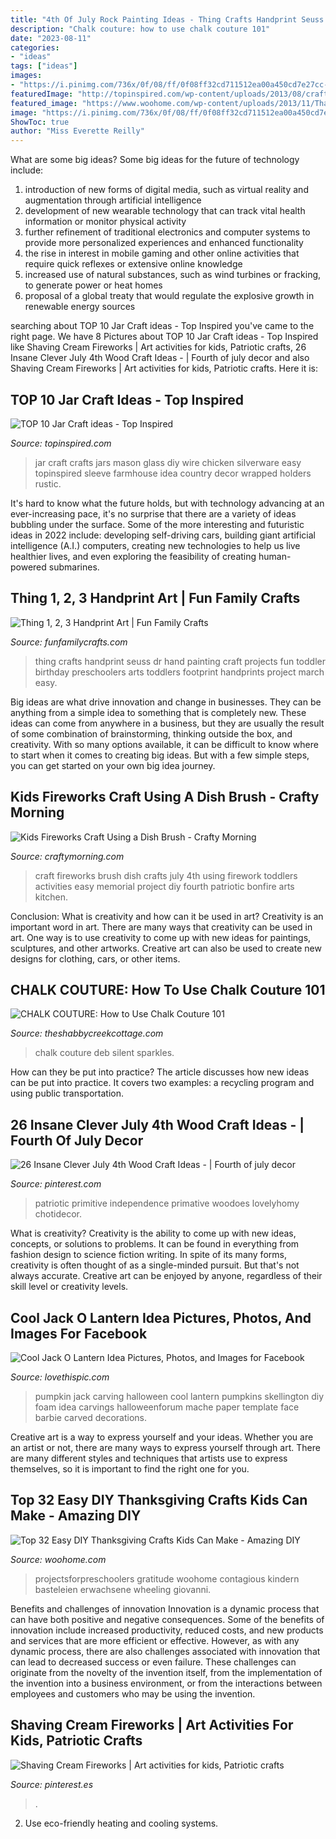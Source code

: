 ```yaml
---
title: "4th Of July Rock Painting Ideas - Thing Crafts Handprint Seuss Dr Hand Painting Craft Projects Fun Toddler Birthday Preschoolers Arts Toddlers Footprint Handprints Project March Easy"
description: "Chalk couture: how to use chalk couture 101"
date: "2023-08-11"
categories:
- "ideas"
tags: ["ideas"]
images:
- "https://i.pinimg.com/736x/0f/08/ff/0f08ff32cd711512ea00a450cd7e27cc--art-activities-for-kids-th-of-july-crafts-for-preschoolers.jpg"
featuredImage: "http://topinspired.com/wp-content/uploads/2013/08/crafts-with-jars_06.jpg"
featured_image: "https://www.woohome.com/wp-content/uploads/2013/11/Thanksgiving-Crafts-Kids-Can-Make-29.jpg"
image: "https://i.pinimg.com/736x/0f/08/ff/0f08ff32cd711512ea00a450cd7e27cc--art-activities-for-kids-th-of-july-crafts-for-preschoolers.jpg"
ShowToc: true
author: "Miss Everette Reilly"
---
```



What are some big ideas?
Some big ideas for the future of technology include: 
1) introduction of new forms of digital media, such as virtual reality and augmentation through artificial intelligence 
2) development of new wearable technology that can track vital health information or monitor physical activity 
3) further refinement of traditional electronics and computer systems to provide more personalized experiences and enhanced functionality 
4) the rise in interest in mobile gaming and other online activities that require quick reflexes or extensive online knowledge 
5) increased use of natural substances, such as wind turbines or fracking, to generate power or heat homes 
6) proposal of a global treaty that would regulate the explosive growth in renewable energy sources

	

		
searching about TOP 10 Jar Craft ideas - Top Inspired you've came to the right page. We have 8 Pictures about TOP 10 Jar Craft ideas - Top Inspired like Shaving Cream Fireworks | Art activities for kids, Patriotic crafts, 26 Insane Clever July 4th Wood Craft Ideas - | Fourth of july decor and also Shaving Cream Fireworks | Art activities for kids, Patriotic crafts. Here it is:
		
    
## TOP 10 Jar Craft Ideas - Top Inspired

<img loading=lazy src="http://topinspired.com/wp-content/uploads/2013/08/crafts-with-jars_06.jpg" onerror="this.onerror=null;this.src='https://tse3.mm.bing.net/th?id=OIP.mB9WhQBjWtJ9diPIkDhW5gHaJ3&amp;pid=15.1';" alt="TOP 10 Jar Craft ideas - Top Inspired">

_Source: topinspired.com_

>jar craft crafts jars mason glass diy wire chicken silverware easy topinspired sleeve farmhouse idea country decor wrapped holders rustic. 

	

It's hard to know what the future holds, but with technology advancing at an ever-increasing pace, it's no surprise that there are a variety of ideas bubbling under the surface. Some of the more interesting and futuristic ideas in 2022 include: developing self-driving cars, building giant artificial intelligence (A.I.) computers, creating new technologies to help us live healthier lives, and even exploring the feasibility of creating human-powered submarines.

    
## Thing 1, 2, 3 Handprint Art | Fun Family Crafts

<img loading=lazy src="https://funfamilycrafts.com/wp-content/uploads/2013/02/thing123.jpg" onerror="this.onerror=null;this.src='https://tse1.mm.bing.net/th?id=OIP.vRWdd23yKdxz2ALg-J9HUAHaF7&amp;pid=15.1';" alt="Thing 1, 2, 3 Handprint Art | Fun Family Crafts">

_Source: funfamilycrafts.com_

>thing crafts handprint seuss dr hand painting craft projects fun toddler birthday preschoolers arts toddlers footprint handprints project march easy. 

	

Big ideas are what drive innovation and change in businesses. They can be anything from a simple idea to something that is completely new. These ideas can come from anywhere in a business, but they are usually the result of some combination of brainstorming, thinking outside the box, and creativity. With so many options available, it can be difficult to know where to start when it comes to creating big ideas. But with a few simple steps, you can get started on your own big idea journey.

    
## Kids Fireworks Craft Using A Dish Brush - Crafty Morning

<img loading=lazy src="http://www.craftymorning.com/wp-content/uploads/2014/06/dish-brush-fireworks-craft-for-kids.png" onerror="this.onerror=null;this.src='https://tse2.mm.bing.net/th?id=OIP.We2-CDW8_Lya2WibDEeSXAHaM_&amp;pid=15.1';" alt="Kids Fireworks Craft Using a Dish Brush - Crafty Morning">

_Source: craftymorning.com_

>craft fireworks brush dish crafts july 4th using firework toddlers activities easy memorial project diy fourth patriotic bonfire arts kitchen. 

	

Conclusion: What is creativity and how can it be used in art?
Creativity is an important word in art. There are many ways that creativity can be used in art. One way is to use creativity to come up with new ideas for paintings, sculptures, and other artworks. Creative art can also be used to create new designs for clothing, cars, or other items.

    
## CHALK COUTURE: How To Use Chalk Couture 101

<img loading=lazy src="https://www.theshabbycreekcottage.com/wp-content/uploads/2018/02/how-to-use-chalk-couture.jpg" onerror="this.onerror=null;this.src='https://tse3.mm.bing.net/th?id=OIP.8ZD-DhCtVJzRVdgkHLJNOAHaGc&amp;pid=15.1';" alt="CHALK COUTURE: How to Use Chalk Couture 101">

_Source: theshabbycreekcottage.com_

>chalk couture deb silent sparkles. 

	

How can they be put into practice?
The article discusses how new ideas can be put into practice. It covers two examples: a recycling program and using public transportation.

    
## 26 Insane Clever July 4th Wood Craft Ideas - | Fourth Of July Decor

<img loading=lazy src="https://i.pinimg.com/736x/1e/c6/ed/1ec6edfd13ca9f44cd5ec7cabb0b3582.jpg" onerror="this.onerror=null;this.src='https://tse1.mm.bing.net/th?id=OIP.4FxtZTBEXr6s6av_ytZUVwAAAA&amp;pid=15.1';" alt="26 Insane Clever July 4th Wood Craft Ideas - | Fourth of july decor">

_Source: pinterest.com_

>patriotic primitive independence primative woodoes lovelyhomy chotidecor. 

	

What is creativity?
Creativity is the ability to come up with new ideas, concepts, or solutions to problems. It can be found in everything from fashion design to science fiction writing. In spite of its many forms, creativity is often thought of as a single-minded pursuit. But that's not always accurate. Creative art can be enjoyed by anyone, regardless of their skill level or creativity levels.

    
## Cool Jack O Lantern Idea Pictures, Photos, And Images For Facebook

<img loading=lazy src="http://www.lovethispic.com/uploaded_images/206344-Cool-Jack-O-Lantern-Idea.jpg" onerror="this.onerror=null;this.src='https://tse2.mm.bing.net/th?id=OIP.b45-fp_6q2YRSE2JEFiJOQHaJ4&amp;pid=15.1';" alt="Cool Jack O Lantern Idea Pictures, Photos, and Images for Facebook">

_Source: lovethispic.com_

>pumpkin jack carving halloween cool lantern pumpkins skellington diy foam idea carvings halloweenforum mache paper template face barbie carved decorations. 

	

Creative art is a way to express yourself and your ideas. Whether you are an artist or not, there are many ways to express yourself through art. There are many different styles and techniques that artists use to express themselves, so it is important to find the right one for you.

    
## Top 32 Easy DIY Thanksgiving Crafts Kids Can Make - Amazing DIY

<img loading=lazy src="https://www.woohome.com/wp-content/uploads/2013/11/Thanksgiving-Crafts-Kids-Can-Make-29.jpg" onerror="this.onerror=null;this.src='https://tse1.mm.bing.net/th?id=OIP.sKiBbTtZrke5txgb334BhwHaKS&amp;pid=15.1';" alt="Top 32 Easy DIY Thanksgiving Crafts Kids Can Make - Amazing DIY">

_Source: woohome.com_

>projectsforpreschoolers gratitude woohome contagious kindern basteleien erwachsene wheeling giovanni. 

	

Benefits and challenges of innovation
Innovation is a dynamic process that can have both positive and negative consequences. Some of the benefits of innovation include increased productivity, reduced costs, and new products and services that are more efficient or effective. However, as with any dynamic process, there are also challenges associated with innovation that can lead to decreased success or even failure. These challenges can originate from the novelty of the invention itself, from the implementation of the invention into a business environment, or from the interactions between employees and customers who may be using the invention.

    
## Shaving Cream Fireworks | Art Activities For Kids, Patriotic Crafts

<img loading=lazy src="https://i.pinimg.com/736x/0f/08/ff/0f08ff32cd711512ea00a450cd7e27cc--art-activities-for-kids-th-of-july-crafts-for-preschoolers.jpg" onerror="this.onerror=null;this.src='https://tse2.mm.bing.net/th?id=OIP.otphGkmkEeN7wMnuZvHMEQHaQD&amp;pid=15.1';" alt="Shaving Cream Fireworks | Art activities for kids, Patriotic crafts">

_Source: pinterest.es_

>. 

	

2. Use eco-friendly heating and cooling systems.

